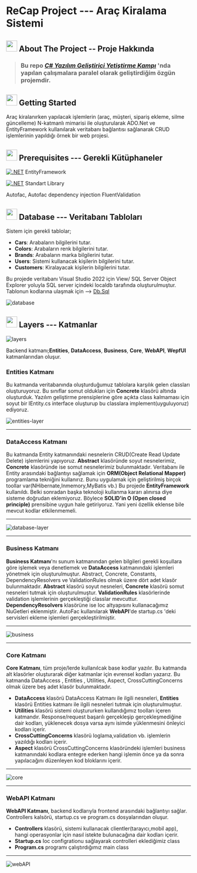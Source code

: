 # ReCap Project --- Araç Kiralama Sistemi

  
  ##  <img src="https://raw.githubusercontent.com/FortAwesome/Font-Awesome/6.x/svgs/solid/thumbtack.svg" width="30" height="30"> About The Project -- Proje Hakkında

>### Bu repo ***[C# Yazılım Geliştirici Yetiştirme Kampı](https://www.kodlama.io/courses/)*** 'nda yapılan çalışmalara paralel olarak geliştirdiğim özgün projemdir.

##  <img src="https://raw.githubusercontent.com/FortAwesome/Font-Awesome/6.x/svgs/solid/thumbtack.svg" width="30" height="30">  Getting Started

Araç kiralanırken yapılacak işlemlerin (araç, müşteri, sipariş ekleme, silme güncelleme) N-katmanlı mimarisi ile oluşturularak ADO.Net ve EntityFramework kullanılarak veritabanı bağlantısı sağlanarak CRUD işlemlerinin yapıldığı örnek bir web projesi.

## <img src="https://raw.githubusercontent.com/FortAwesome/Font-Awesome/6.x/svgs/solid/book.svg" width="30" height="30"> Prerequisites --- Gerekli Kütüphaneler
 [![.NET](https://img.shields.io/badge/--512BD4?logo=.net&logoColor=ffffff)](https://dotnet.microsoft.com/)  EntityFramework
 
 
  [![.NET](https://img.shields.io/badge/--512BD4?logo=.net&logoColor=ffffff)](https://dotnet.microsoft.com/)  Standart Library 
  
  Autofac, Autofac dependency injection
 FluentValidation
 
 ## <img src="https://raw.githubusercontent.com/FortAwesome/Font-Awesome/6.x/svgs/solid/database.svg" width="30" height="30"> Database --- Veritabanı Tabloları
 Sistem için gerekli tablolar;
 -  **Cars**: Arabaların bilgilerini tutar.
 - **Colors**: Arabaların renk bilgilerini tutar.
 - **Brands**: Arabaların marka bilgilerini tutar.
 - **Users**: Sistemi kullanacak kişilerin bilgilerini tutar.
 - **Customers**: Kiralayacak kişilerin bilgilerini tutar.
 
 Bu projede veritabanı Visual Studio 2022 için View/ SQL Server Object Explorer yoluyla SQL server içindeki localdb tarafında oluşturulmuştur.
Tablonun kodlarına ulaşmak için --> [Db.Sql](https://github.com/DNA-RNA/RentCarProject/blob/master/db.sql)
 
 
 ![database](https://user-images.githubusercontent.com/77885953/176639156-4f6137e2-b9cb-4269-a95b-71438c100566.png)
 
 ## <img src="https://raw.githubusercontent.com/FortAwesome/Font-Awesome/6.x/svgs/solid/layer-group.svg" width="30" height="30"> Layers --- Katmanlar
![layers](https://user-images.githubusercontent.com/77885953/176639496-5f17d957-0097-45ee-b248-69c4c061f124.jpg)

Backend katmanı;**Entities**, **DataAccess**, **Business**, **Core**, **WebAPI**, **WepfUI** katmanlarından oluşur.

### **Entities Katmanı** 
Bu katmanda veritabanında oluşturduğumuz tablolara karşılık gelen classları oluşturuyoruz. Bu sınıflar somut oldukları için **Concrete** klasörü altında oluşturduk. Yazılım geliştirme prensiplerine göre açıkta class kalmaması için soyut bir IEntity.cs interface oluşturup bu classlara implement(uyguluyoruz) ediyoruz.

![entities-layer](https://user-images.githubusercontent.com/77885953/176646475-1ee51b03-eb06-42ff-a418-df4d31a636c5.png)

***

### **DataAccess Katmanı** 
Bu katmanda Entity katmanındaki nesnelerin CRUD(Create Read Update Delete) işlemlerini yapıyoruz. **Abstract** klasöründe soyut nesnelerimiz,  **Concrete** klasöründe ise somut nesnelerimiz bulunmaktadır.
Veritabanı ile Entity arasındaki bağlantıyı sağlamak için **ORM(Object Relational Mapper)** programlama tekniğini kullanırız. Bunu uygulamak için geliştirilmiş birçok toollar var(NHibernate,Inmemory,MyBatis vb.) Bu projede **EntityFramework** kullanıldı. Belki sonradan başka teknoloji kullanma kararı alınırsa diye sisteme doğrudan eklemiyoruz. Böylece **SOLID'in O (Open closed principle)** prensibine uygun hale getiriyoruz. Yani yeni özellik eklense bile mevcut kodlar etkilenmemeli.
****
![database-layer](https://user-images.githubusercontent.com/77885953/176658984-0ad16d8d-1c18-43a7-86ad-7e6165ed0fda.png)

***
### **Business Katmanı** 
 **Business Katmanı**'nı sunum katmanından gelen bilgileri gerekli koşullara göre işlemek veya denetlemek  ve **DataAccess** katmanındaki işlemleri yönetmek için oluşturulmuştur. Abstract, Concrete, Constants, DependencyResolvers ve ValidationRules olmak üzere dört adet klasör bulunmaktadır. **Abstract** klasörü soyut nesneleri, **Concrete** klasörü somut nesneleri tutmak için oluşturulmuştur. 
 **ValidationRules** klasörlerinde validation işlemlerinin gerçekleştiği classlar mevcuttur.
  **DependencyResolvers** klasörüne ise Ioc altyapısını kullanacağımız NuGetleri eklenmiştir. AutoFac kullanılarak **WebAPI**'de startup.cs 'deki servisleri ekleme işlemleri gerçekleştirilmiştir.
  ***
  ![business](https://user-images.githubusercontent.com/77885953/176678261-0ab5b9f1-617d-4d95-9922-a9e3b72667d5.png)
  
  ***
  ### **Core Katmanı** 
**Core Katmanı**, tüm proje/lerde kullanılcak base kodlar yazılır. Bu katmanda alt klasörler oluşturarak diğer katmanlar için evrensel kodları yazarız. Bu katmanda DataAccess , Entities ,  Utilities, Aspect, CrossCuttingConcerns olmak üzere beş adet klasör bulunmaktadır.

- **DataAccess** klasörü DataAccess Katmanı ile ilgili nesneleri, **Entities** klasörü Entities katmanı ile ilgili nesneleri tutmak için oluşturulmuştur.
- **Utilities** klasörü sistemi oluştururken kullandığımız toolları içeren katmandır. Response/request başarılı gerçekleşip gerçekleşmediğine dair kodları, yüklenecek dosya varsa aynı isimde yüklenmesini önleyici kodları içerir.
- **CrossCuttingConcerns** klasörü loglama,validation vb. işlemlerin yazıldığı kodları içerir.
- **Aspect** klasörü  CrossCuttingConcerns klasöründeki işlemleri business katmanındaki kodlara entegre ederken hangi işlemin önce ya da sonra yapılacağını düzenleyen kod bloklarını içerir.
 ***
![core](https://user-images.githubusercontent.com/77885953/176686008-4a47df11-f46f-467b-9fb2-eef381567d0e.png)

***
### **WebAPI  Katmanı** 
**WebAPI  Katmanı**, backend kodlarıyla frontend arasındaki bağlantıyı sağlar. Controllers kalsörü, startup.cs ve program.cs dosyalarından oluşur.

-  **Controllers** klasörü, sistemi kullanacak clientler(tarayıcı,mobil app), hangi operasyonlar için nasıl istekte bulunacağına dair kodları içerir. 
- **Startup.cs** Ioc configrationu sağlayarak controlleri eklediğimiz class
- **Program.cs** programı çalıştırdığımız main class
***
![webAPI](https://user-images.githubusercontent.com/77885953/176690582-5a2613e9-232f-4082-ab7b-8df439cf97cc.png)

 
 

